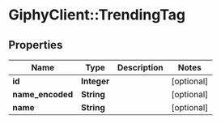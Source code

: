 # GiphyClient::TrendingTag

## Properties
Name | Type | Description | Notes
------------ | ------------- | ------------- | -------------
**id** | **Integer** |  | [optional] 
**name_encoded** | **String** |  | [optional] 
**name** | **String** |  | [optional] 


